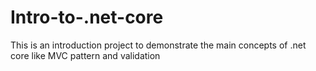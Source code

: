 # Intro-to-.net-core
This is an introduction project to demonstrate the main concepts of .net core like MVC pattern and validation
